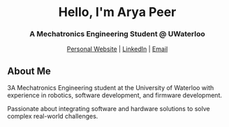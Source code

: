 <div align="center">

# Hello, I'm Arya Peer

### A Mechatronics Engineering Student @ UWaterloo 

[Personal Website](https://aryapeer.com) | [LinkedIn](https://linkedin.com/in/aryapeer) | [Email](mailto:apeer@uwaterloo.ca)

</div>

## About Me

3A Mechatronics Engineering student at the University of Waterloo with experience in robotics, software development, and firmware development. 

Passionate about integrating software and hardware solutions to solve complex real-world challenges.

<div align="center">
